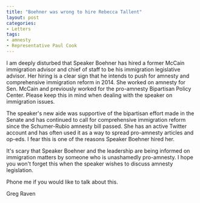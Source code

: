 ```yaml
---
title: "Boehner was wrong to hire Rebecca Tallent"
layout: post
categories:
- Letters
tags:
- amnesty
- Representative Paul Cook
---
```


I am deeply disturbed that Speaker Boehner has hired a former McCain immigration advisor and chief of staff to be his immigration legislative advisor. Her hiring is a clear sign that he intends to push for amnesty and comprehensive immigration reform in 2014. She worked on amnesty for Sen. McCain and previously worked for the pro-amnesty Bipartisan Policy Center. Please keep this in mind when dealing with the speaker on immigration issues.

The speaker's new aide was supportive of the bipartisan effort made in the Senate and has continued to call for comprehensive immigration reform since the Schumer-Rubio amnesty bill passed. She has an active Twitter account and has often used it as a way to spread pro-amnesty articles and op-eds. I fear this is one of the reasons Speaker Boehner hired her.

It's scary that Speaker Boehner and the leadership are being informed on immigration matters by someone who is unashamedly pro-amnesty. I hope you won't forget this when the speaker wishes to discuss amnesty legislation.

Phone me if you would like to talk about this.

Greg Raven